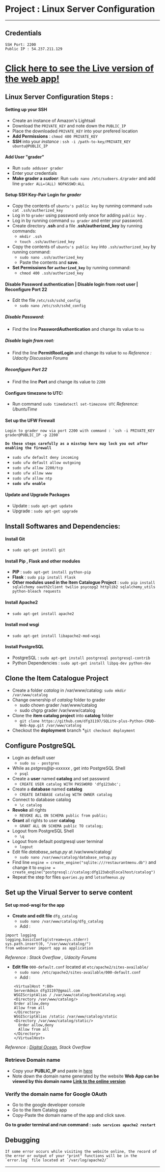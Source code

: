 # Project : Linux Server Configuration
- - -
## Credentials
    SSH Port: 2200
    Public IP : 54.237.211.129
# [Click here to see the Live version of the web app!](http://ec2-54-237-211-129.compute-1.amazonaws.com/restaurants)
## Linux Server Configuration Steps :
#### Setting up your SSH
* Create an instance of Amazon's Lightsail
* Download the `PRIVATE_KEY` and note down the `PUBLIC_IP`
* Place the downloaded `PRIVATE_KEY` into your prefered location
* **Add Permissions** : `chmod 400 PRIVATE_KEY`
* **SSH** into your *instance* : `ssh -i /path-to-key/PRIVATE_KEY ubuntu@PUBLIC_IP`
#### Add User "grader"
* Run `sudo adduser grader`
* Enter your credentials
* **Make grader a *sudoer***: Run `sudo nano /etc/sudoers.d/grader` and add line `grader ALL=(ALL) NOPASSWD:ALL`
#### Setup SSH Key-Pair Login for *grader*
* Copy the contents of `ubuntu's public key` by running command `sudo cat .ssh/autherized_key`
* Log in to `grader` using password only once for adding `public key` .
* Log in by running command `su grader` and enter your password.
* Create directory **.ssh** and a file **.ssh/autherized_key**  by running commands:
    * `mkdir .ssh`
    * `touch .ssh/autherized_key`
* Copy the contents of `ubuntu's public key` into `.ssh/authorized_key` by running command:
    * `sudo nano .ssh/autherized_key`
    * Paste the contents and **save**.
* **Set Permissions for `autherized_key`** by running command:
    * `chmod 400 .ssh/autherized_key`
#### Disable Password authentication | Disable login from root user | Reconfigure Port 22
* Edit the file `/etc/ssh/sshd_config`
    * `sudo nano /etc/ssh/sshd_config`
##### Disable Password:
* Find the line **PasswordAuthentication** and change its value to `no`
##### Disable login from root:
* Find the line **PermitRootLogin** and change its value to `no`
*Reference : Udacity Discussion Forums*
##### Reconfigure Port 22
* Find the line **Port** and change its value to `2200`
#### Configure timezone to UTC:
* Run command `sudo timedatectl set-timezone UTC`
*Reference: UbuntuTime*

#### Set up the UFW Firewall
    Login to grader now via port 2200 with command : `ssh -i PRIVATE_KEY grader@PUBLIC_IP -p 2200`
**`Do these steps carefully as a misstep here may lock you out after enabling the firewall`**
* `sudo ufw default deny incoming`
* `sudo ufw default allow outgoing`
* `sudo ufw allow 2200/tcp`
* `sudo ufw allow www`
* `sudo ufw allow ntp`
* **`sudo ufw enable`**
#### Update and Upgrade Packages
* Update :  `sudo apt-get update`
* Upgrade : `sudo apt-get upgrade`
## Install Softwares and Dependencies:
#### Install Git
* `sudo apt-get install git`
#### Install Pip , Flask and other modules
* **PIP** : `sudo apt-get install python-pip`
* **Flask** : `sudo pip install Flask`
*  **Other modules used in the Item Catalogue Project** :
`sudo pip install sqlalchemy oauth2client twilio psycopg2 httplib2 sqlalchemy_utils python-bleach requests`

#### Install Apache2
* `sudo apt-get install apache2`
#### Install mod wsgi
* `sudo apt-get install libapache2-mod-wsgi`
#### Install PostgreSQL
* PostgreSQL : `sudo apt-get install postgresql postgresql-contrib`
* Python Dependencies : `sudo apt-get install libpq-dev python-dev`
## Clone the Item Catalogue Project
* Create a folder *catalog* in /var/www/catalog:
`sudo mkdir /var/www/catalog`
* Change ownership of *catalog* folder to grader
    * sudo chown grader /var/www/catalog
    * sudo chgrp grader /var/www/catalog
* Clone the **item catalog project** into **catalog** folder
    * `git clone https://github.com/dfg31197/SQLite-plus-Python-CRUD-Web-App.git /var/www/catalog`
* Checkout the **deployment** branch
    *`git checkout deployment`

## Configure PostgreSQL
* Login as default user
    * `sudo su - postgres`
* While as *pstgres@ip-xxxxxx* , get into PostgreSQL Shell
    * `psql`
* Create a **user** named **catalog** and set password
    * `CREATE USER catalog WITH PASSWORD 'dfg123abc';`
* Create a **database** named **catalog**
    * `CREATE DATABASE catalog WITH OWNER catalog`
* Connect to database catalog
    * `\c catalog`
* **Revoke** all rights
    * `REVOKE ALL ON SCHEMA public from public;`
* **Grant** all rights to user **catalog**
    * `GRANT ALL ON SCHEMA public TO catalog;`
* Logout from PostgreSQL Shell
    * `\q`
* Logout from default postgresql user terminal
    * `logout`
* Edit file *database_setup.py* at /var/www/catalog/
    * `sudo nano /var/www/catalog/database_setup.py`
* Find line `engine = create_engine("sqlite:///restaurantmenu.db")` and change it to `engine = create_engine("postgresql://catalog:dfg123abc@localhost/catalog")`
* Repeat the step for files `queries.py` and `lotsofmenus.py`
## Set up the Virual Server to serve content
#### Set up mod-wsgi for the app
* **Create and edit file** `dfg_catalog`
    * `sudo nano /var/www/catalog/dfg_catalog`
    * Add :
 ``` import sys
import logging
logging.basicConfig(stream=sys.stderr)
sys.path.insert(0, "/var/www/catalog/")
from webserver import app as application
```
*Reference : Stack Overflow , Udacity Forums*


* **Edit file** `000-default.conf` located at `etc/apache2/sites-available/`
    * `sudo nano /etc/apache2/sites-available/000-default.conf`
    * Add :
```
    <VirtualHost *:80>
    ServerAdmin dfg31197@gmail.com
    WSGIScriptAlias / /var/www/catalog/bookCatalog.wsgi
    <Directory /var/www/catalog/>
    Order allow,deny
    Allow from all
    </Directory>
    WSGIScriptAlias /static /var/www/catalog/static
    <Directory /var/www/catalog/static/>
      Order allow,deny
      Allow from all
    </Directory>
    </VirtualHost>
```
*Reference : [Digital Ocean](https://www.digitalocean.com/community/tutorials/how-to-set-up-apache-virtual-hosts-on-ubuntu-14-04-lts), Stack Overflow*
### Retrieve Domain name
* Copy your **PUBLIC_IP** and paste in [here](http://www.nmonitoring.com/ip-to-domain-name.html)
* Note down the domain name generated by the website
**Web App can be viewed by this domain name**
**[Link to the online version](http://ec2-54-237-211-129.compute-1.amazonaws.com/restaurants)**
### Verify the domain name for Google OAuth
* Go to the google developer console
* Go to the Item Catalog app
* Copy-Paste the domain name of the app and click save.

**Go to grader terminal and run command : `sudo services apache2 restart`**
## Debugging
    If some error occurs while visiting the website online, the record of the error or output of your "print" functions will be in the `error.log` file located at `/var/log/apache2/`
 - - -
